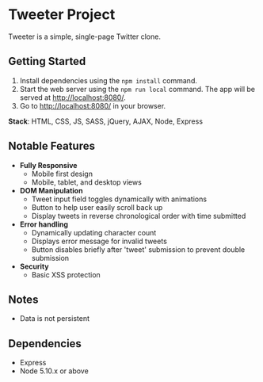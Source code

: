 # Tweeter Project

Tweeter is a simple, single-page Twitter clone.

## Getting Started

1. Install dependencies using the `npm install` command.
2. Start the web server using the `npm run local` command. The app will be served at <http://localhost:8080/>.
3. Go to <http://localhost:8080/> in your browser.

**Stack**: HTML, CSS, JS, SASS, jQuery, AJAX, Node, Express

## Notable Features

- **Fully Responsive**
  - Mobile first design
  - Mobile, tablet, and desktop views
- **DOM Manipulation**
  - Tweet input field toggles dynamically with animations
  - Button to help user easily scroll back up
  - Display tweets in reverse chronological order with time submitted
- **Error handling**
  - Dynamically updating character count
  - Displays error message for invalid tweets
  - Button disables briefly after 'tweet' submission to prevent double submission
- **Security**
  - Basic XSS protection

## Notes

- Data is not persistent

## Dependencies

- Express
- Node 5.10.x or above
